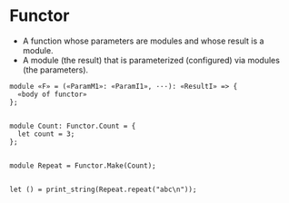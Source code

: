 # Functor

- A function whose parameters are modules and whose result is a module.
- A module (the result) that is parameterized (configured) via modules (the parameters).

```
module «F» = («ParamM1»: «ParamI1», ···): «ResultI» => {
  «body of functor»
};


module Count: Functor.Count = {
  let count = 3;
};


module Repeat = Functor.Make(Count);


let () = print_string(Repeat.repeat("abc\n"));

```